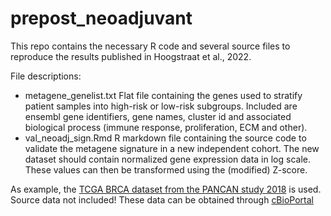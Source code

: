 # prepost_neoadjuvant
This repo contains the necessary R code and several source files to reproduce the results published in Hoogstraat et al., 2022. 


File descriptions:
- metagene_genelist.txt
Flat file containing the genes used to stratify patient samples into high-risk or low-risk subgroups.
Included are ensembl gene identifiers, gene names, cluster id and associated biological process (immune response, proliferation, ECM and other). 
- val_neoadj_sign.Rmd
R markdown file containing the source code to validate the metagene signature in a new independent cohort. 
The new dataset should contain normalized gene expression data in log scale. These values can then be transformed using the (modified) Z-score.

As example, the [TCGA BRCA dataset from the PANCAN study 2018](https://www.sciencedirect.com/science/article/pii/S0092867418303027) is used.
Source data not included! These data can be obtained through [cBioPortal](https://www.cbioportal.org/study/summary?id=brca_tcga_pan_can_atlas_2018)
